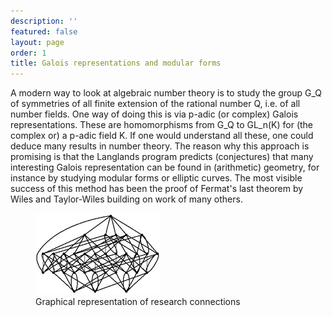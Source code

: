 ```yaml
---
description: ''
featured: false
layout: page
order: 1
title: Galois representations and modular forms
---
```


A modern way to look at algebraic number theory is to study the group G_Q of symmetries of all finite extension of the rational number Q, i.e. of all number fields. One way of doing this is via p-adic (or complex) Galois representations. These are homomorphisms from G_Q to GL_n(K) for (the complex or) a p-adic field K. If one would understand all these, one could deduce many results in number theory. The reason why this approach is promising is that the Langlands program predicts (conjectures) that many interesting Galois representation can be found in (arithmetic) geometry, for instance by studying modular forms or elliptic curves. The most visible success of this method has been the proof of Fermat's last theorem by Wiles and Taylor-Wiles building on work of many others.

<div class="research-image-container">
  <figure class="research-image">
    <img src="/assets/img/research_graph.png" alt="Research Graph Visualization" width="200" height="130" class="research-img">
    <figcaption class="research-caption">Graphical representation of research connections</figcaption>
  </figure>
</div>